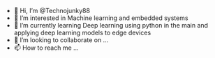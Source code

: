 - 👋 Hi, I’m @Technojunky88
- 👀 I’m interested in Machine learning and embedded systems
- 🌱 I’m currently learning Deep learning using python in the main and applying deep learning models to edge devices
- 💞️ I’m looking to collaborate on ...
- 📫 How to reach me ...

<!---
Technojunky88/Technojunky88 is a ✨ special ✨ repository because its `README.md` (this file) appears on your GitHub profile.
You can click the Preview link to take a look at your changes.
--->
